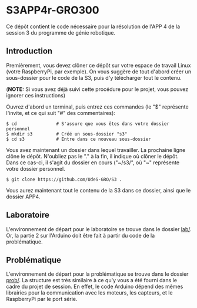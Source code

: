# S3APP4r-GRO300

Ce dépôt contient le code nécessaire pour la résolution de l'APP 4 de la session 3 du programme de génie robotique.

## Introduction

Premièrement, vous devez clôner ce dépôt sur votre espace de travail Linux (votre RaspberryPi, par exemple).
On vous suggère de tout d'abord créer un sous-dossier pour le code de la S3, puis d'y télécharger tout le contenu.

(**NOTE:** Si vous avez déjà suivi cette procédure pour le projet, vous pouvez
 ignorer ces instructions)

Ouvrez d'abord un terminal, puis entrez ces commandes (le "$" représente l'invite, et ce qui suit "#" des commentaires):

```
$ cd               # S'assure que vous êtes dans votre dossier personnel
$ mkdir s3         # Créé un sous-dossier "s3"
$ cd s3            # Entre dans ce nouveau sous-dossier
```

Vous avez maintenant un dossier dans lequel travailler.
La prochaine ligne clône le dépôt.
N'oubliez pas le "." à la fin, il indique où clôner le dépôt.
Dans ce cas-ci, il s'agit du dossier en cours ("\~/s3/", où "\~" représente votre dossier personnel.

```
$ git clone https://github.com/UdeS-GRO/S3 .
```

Vous aurez maintenant tout le contenu de la S3 dans ce dossier, ainsi que le
dossier APP4.

## Laboratoire 

L'environnement de départ pour le laboratoire se trouve dans le dossier [lab/](lab/).
Or, la partie 2 sur l'Arduino doit être fait à partir du code de la
problématique.

## Problématique

L'environnement de départ pour la problématique se trouve dans le dossier [prob/](prob/).
La structure est très similaire à ce qu'y vous a été fourni dans le cadre du
projet de session.
En effet, le code Arduino dépend des mêmes librairies pour la communication avec
les moteurs, les capteurs, et le RaspberryPi par le port série.

